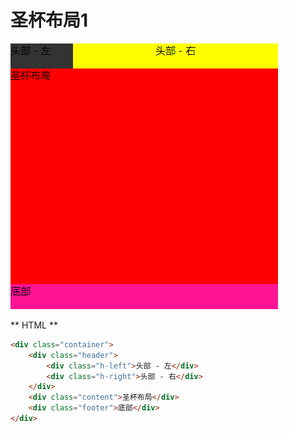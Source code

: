 # 圣杯布局1

![](/assets/企业微信截图_15325007928611.png)

** HTML **

```html
<div class="container">
    <div class="header">
        <div class="h-left">头部 - 左</div>
        <div class="h-right">头部 - 右</div>
    </div>
    <div class="content">圣杯布局</div>
    <div class="footer">底部</div>
</div>
```